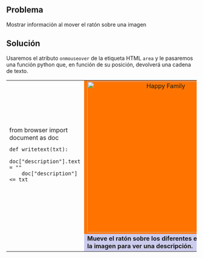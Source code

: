 Problema
--------

Mostrar información al mover el ratón sobre una imagen


Solución
--------

Usaremos el atributo `onmouseover` de la etiqueta HTML `area` y le pasaremos una función python que, en función de su posición, devolverá una cadena de texto.

<table width="100%">
<tr>
<td style="width:40%;padding-right:10px;">
    from browser import document as doc
    
    def writetext(txt):
        doc["description"].text = ""
        doc["description"] <= txt

</td>
<td style="background-color:#FF7400;text-align:center;">
<img src="../images/imagemap_example.png" width ="400" height ="400" alt="Happy Family" usemap="#familymap" />

<map name="familymap">
<area shape="rect" coords="0,0,160,95" onmouseover="writetext('Avión volando a wonderland en un soleado día')" />
<area shape="rect" coords="180,0,400,165" onmouseover="writetext('El sol y los planetas gigantes gaseosos como Jupiter son, a distancia, los mayores objetos de nuestro sistema solar.')" />
<area shape="rect" coords="0,120,180,400" onmouseover="writetext('Este soy yo o eres tú.')" />
<area shape="rect" coords="175,235,270,400" onmouseover="writetext('Daniel el travieso!!!!!!!!')" />
</map>
</td>
</tr>

<tr>
<td></td>
<td style="background-color:#ccccee;">
<div id="description"><blink><b>Mueve el ratón sobre los diferentes elementos de la imagen para ver una descripción.</b></blink></div>
</td>
</tr>
</table>

<script type="text/python3">
from browser import document as doc
def writetext(txt):
    doc["description"].text = ""
    doc["description"] <= txt
window.writetext = writetext
</script>
